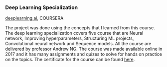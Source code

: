 ### Deep Learning Specialization

[deeplearning.ai](https://www.deeplearning.ai/), COURSERA

The project was done using the concepts that I learned from this course. The deep learning specialization covers five course that are Neural network, Improving hyperparameters, Structuring ML projects, Convolutional neural network and Sequence models. All the course are delivered by professor Andrew NG. The course was made available online in 2017 and it has many assignments and quizes to solve for hands on practice on the topics. The certificate for the course can be found [here](https://www.coursera.org/account/accomplishments/specialization/N5YHFRBYDX8W).